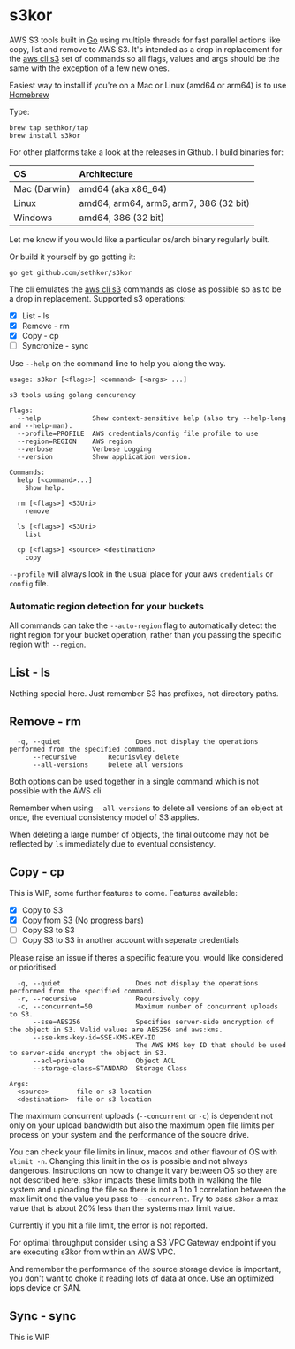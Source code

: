 # s3kor
AWS S3 tools built in [Go](https://golang.org/) using multiple threads for fast parallel actions like copy, list and remove to AWS S3.  It's intended as a drop in replacement for the [aws cli s3](https://docs.aws.amazon.com/cli/latest/reference/s3/cp.html) set of commands so all flags, values and args should be the same with the exception of a few new ones.

Easiest way to install if you're on a Mac or Linux (amd64 or arm64)  is to use [Homebrew](https://brew.sh/)

Type:

```
brew tap sethkor/tap
brew install s3kor
```

For other platforms take a look at the releases in Github.  I build binaries for:

|OS            | Architecture                           |
|:------------ |:-------------------------------------- |
|Mac (Darwin)  | amd64 (aka x86_64)                     |
|Linux         | amd64, arm64, arm6, arm7, 386 (32 bit) |
|Windows       | amd64, 386 (32 bit)                    |

Let me know if you would like a particular os/arch binary regularly built.

Or build it yourself by go getting it:
```
go get github.com/sethkor/s3kor
```


The cli emulates the [aws cli s3](https://aws.amazon.com/cli/) commands as close as possible so as to be a drop in replacement.  Supported s3 operations:

- [X] List - ls
- [X] Remove - rm
- [X] Copy - cp
- [ ] Syncronize - sync

Use `--help` on the command line to help you along the way.

```cassandraql
usage: s3kor [<flags>] <command> [<args> ...]

s3 tools using golang concurency

Flags:
  --help             Show context-sensitive help (also try --help-long and --help-man).
  --profile=PROFILE  AWS credentials/config file profile to use
  --region=REGION    AWS region
  --verbose          Verbose Logging
  --version          Show application version.

Commands:
  help [<command>...]
    Show help.

  rm [<flags>] <S3Uri>
    remove

  ls [<flags>] <S3Uri>
    list

  cp [<flags>] <source> <destination>
    copy
```

`--profile` will always look in the usual place for your aws `credentials` or `config` file.

### Automatic region detection for your buckets
All commands can take the `--auto-region` flag to automatically detect the right region for your bucket operation, rather than you passing the specific region with `--region`.


## List - ls
Nothing special here.  Just remember S3 has prefixes, not directory paths.

## Remove - rm
```
  -q, --quiet                   Does not display the operations performed from the specified command.
      --recursive        Recurisvley delete
      --all-versions     Delete all versions
```

Both options can be used together in a single command which is not possible with the AWS cli

Remember when using `--all-versions` to delete all versions of an object at once, the eventual consistency model of S3 applies.

When deleting a large number of objects, the final outcome may not be reflected by `ls` immediately due to eventual consistency.

## Copy - cp
This is WIP, some further features to come.  Features available:

- [X] Copy to S3
- [X] Copy from S3 (No progress bars)
- [ ] Copy S3 to S3
- [ ] Copy S3 to S3 in another account with seperate credentials

Please raise an issue if theres a specific feature you. would like considered or prioritised.

```
  -q, --quiet                   Does not display the operations performed from the specified command.
  -r, --recursive               Recursively copy
  -c, --concurrent=50           Maximum number of concurrent uploads to S3.
      --sse=AES256              Specifies server-side encryption of the object in S3. Valid values are AES256 and aws:kms.
      --sse-kms-key-id=SSE-KMS-KEY-ID  
                                The AWS KMS key ID that should be used to server-side encrypt the object in S3.
      --acl=private             Object ACL
      --storage-class=STANDARD  Storage Class

Args:
  <source>       file or s3 location
  <destination>  file or s3 location
```

The maximum concurrent uploads (`--concurrent` or `-c`) is dependent not only on your upload bandwidth but also the maximum open file limits per process on your system and the performance of the soucre drive.  

You can check your file limits in linux, macos and other flavour of OS with `ulimit -n`.  Changing this limit in the os is possible and not always dangerous.  Instructions on how to change it vary between OS so they are not described here.  `s3kor` impacts these limits both in walking the file system and uploading the file so there is not a 1 to 1 correlation between the max limit ond the value you pass to `--concurrent`.  Try to pass `s3kor` a max value that is about 20% less than the systems max limit value.

Currently if you hit a file limit, the error is not reported.

For optimal throughput consider using a S3 VPC Gateway endpoint if you are executing s3kor from within an AWS VPC.

And remember the performance of the source storage device is important, you don't want to choke it reading lots of data at once.  Use an optimized iops device or SAN.
  
## Sync - sync
This is WIP





